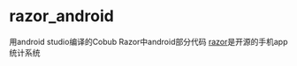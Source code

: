 # razor_android
用android studio编译的Cobub Razor中android部分代码
[razor](https://github.com/cobub/razor)是开源的手机app统计系统

